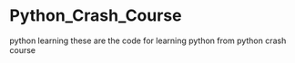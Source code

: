 # Python_Crash_Course
python learning
these are the code for learning python from python crash course
